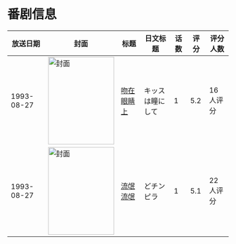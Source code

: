 # 番剧信息

|放送日期|封面|标题|日文标题|话数|评分|评分人数|
|---|---|---|---|---|---|---|
|1993-08-27|<img src="https://lain.bgm.tv/pic/cover/c/95/6c/78048_MrAnA.jpg" alt="封面" style="width:150px;height:200px;object-fit:cover;">|[吻在眼睛上](https://bangumi.tv/subject/78048)|キッスは瞳にして|1|5.2|16人评分|
|1993-08-27|<img src="https://bangumi.tv/img/no_icon_subject.png" alt="封面" style="width:150px;height:200px;object-fit:cover;">|[流氓流氓](https://bangumi.tv/subject/79948)|どチンピラ|1|5.1|22人评分|
